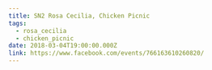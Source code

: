 ```yaml
---
title: SN2 Rosa Cecilia, Chicken Picnic
tags:
  - rosa_cecilia
  - chicken_picnic
date: 2018-03-04T19:00:00.000Z
link: https://www.facebook.com/events/766163610260820/
---
```

